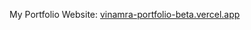 My Portfolio Website: [vinamra-portfolio-beta.vercel.app](https://vinamra-portfolio-beta.vercel.app/)